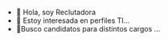 - 👋 Hola, soy Reclutadora
- 👀 Estoy interesada en perfiles TI...
- 💞️Busco candidatos para distintos cargos ...


<!---

--->
